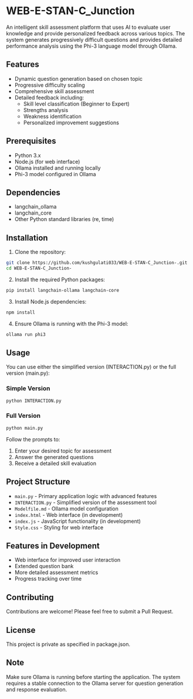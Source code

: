 # WEB-E-STAN-C_Junction

An intelligent skill assessment platform that uses AI to evaluate user knowledge and provide personalized feedback across various topics. The system generates progressively difficult questions and provides detailed performance analysis using the Phi-3 language model through Ollama.

## Features

- Dynamic question generation based on chosen topic
- Progressive difficulty scaling
- Comprehensive skill assessment
- Detailed feedback including:
  - Skill level classification (Beginner to Expert)
  - Strengths analysis
  - Weakness identification
  - Personalized improvement suggestions

## Prerequisites

- Python 3.x
- Node.js (for web interface)
- Ollama installed and running locally
- Phi-3 model configured in Ollama

## Dependencies

- langchain_ollama
- langchain_core
- Other Python standard libraries (re, time)

## Installation

1. Clone the repository:
```bash
git clone https://github.com/kushgulati033/WEB-E-STAN-C_Junction-.git
cd WEB-E-STAN-C_Junction-
```

2. Install the required Python packages:
```bash
pip install langchain-ollama langchain-core
```

3. Install Node.js dependencies:
```bash
npm install
```

4. Ensure Ollama is running with the Phi-3 model:
```bash
ollama run phi3
```

## Usage

You can use either the simplified version (INTERACTION.py) or the full version (main.py):

### Simple Version
```bash
python INTERACTION.py
```

### Full Version
```bash
python main.py
```

Follow the prompts to:
1. Enter your desired topic for assessment
2. Answer the generated questions
3. Receive a detailed skill evaluation

## Project Structure

- `main.py` - Primary application logic with advanced features
- `INTERACTION.py` - Simplified version of the assessment tool
- `Modelfile.md` - Ollama model configuration
- `index.html` - Web interface (in development)
- `index.js` - JavaScript functionality (in development)
- `Style.css` - Styling for web interface

## Features in Development

- Web interface for improved user interaction
- Extended question bank
- More detailed assessment metrics
- Progress tracking over time

## Contributing

Contributions are welcome! Please feel free to submit a Pull Request.

## License

This project is private as specified in package.json.

## Note

Make sure Ollama is running before starting the application. The system requires a stable connection to the Ollama server for question generation and response evaluation.
